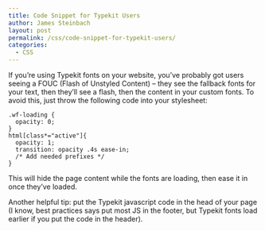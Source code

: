 ```yaml
---
title: Code Snippet for Typekit Users
author: James Steinbach
layout: post
permalink: /css/code-snippet-for-typekit-users/
categories:
  - CSS
---
```

If you&#8217;re using Typekit fonts on your website, you&#8217;ve probably got users seeing a FOUC (Flash of Unstyled Content) &#8211; they see the fallback fonts for your text, then they&#8217;ll see a flash, then the content in your custom fonts. To avoid this, just throw the following code into your stylesheet:

    .wf-loading {
      opacity: 0;
    }
    html[class*="active"]{
      opacity: 1;
      transition: opacity .4s ease-in;
      /* Add needed prefixes */
    }

This will hide the page content while the fonts are loading, then ease it in once they&#8217;ve loaded.

Another helpful tip: put the Typekit javascript code in the head of your page (I know, best practices says put most JS in the footer, but Typekit fonts load earlier if you put the code in the header).